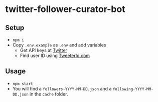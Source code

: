 # twitter-follower-curator-bot

## Setup

- `npm i`
- Copy `.env.example` as `.env` and add variables
  - Get API keys at [Twitter](https://developer.twitter.com/en/docs/twitter-api/getting-started/getting-access-to-the-twitter-api)
  - Find user ID using [TweeterId.com](https://tweeterid.com)

## Usage

- `npm start`
- You will find a `followers-YYYY-MM-DD.json` and a `following-YYYY-MM-DD.json` in the `cache` folder.
